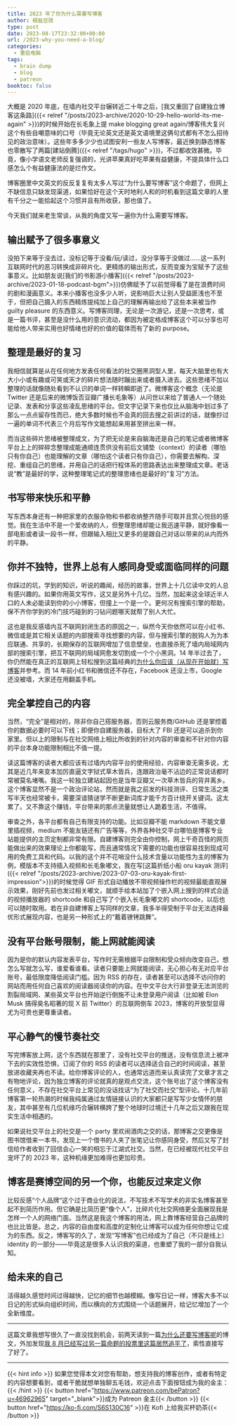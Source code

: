 ```yaml
---
title: 2023 年了你为什么需要写博客
author: 椒盐豆豉
type: post
date: 2023-08-17T23:32:00+00:00
url: /2023-why-you-need-a-blog/
categories:
  - 重启电脑
tags:
  - brain dump
  - blog
  - patreon
booktoc: false
---
```


大概是 2020 年底，在墙内社交平台辗转近二十年之后，[我又重回了自建独立博客这条路]({{< relref "/posts/2023-archive/2020-10-29-hello-world-its-me-again" >}})的时候开始在长毛象上提 make blogging great again/博客伟大复兴这个有些自嘲意味的口号（毕竟无论英文还是英文语境里这俩句式都有不怎么招待见的政治意味）。这些年多多少少也试图安利一些友人写博客，最近换到静态博客也零散写了两篇[建站倒腾]({{< relref "/tags/hugo" >}})，不过都收效甚微。毕竟，像小学语文老师反复强调的，光讲苹果真好吃苹果有益健康，不提具体什么口感怎么个有益健康法的是烂作文。

博客圈里中文英文的反反复复有太多人写过“为什么要写博客”这个命题了，但网上不缺信息只缺发现渠道，如果恰好在这个天时地利人和的时机看到这篇文章的人里有千分之一能拾起这个习惯并且有所收获，那也值了。

今天我们就来老生常谈，从我的角度又写一遍你为什么需要写博客。

<!--more-->

## 输出赋予了很多事意义
没拍下来等于没去过，没标记等于没看/玩/读过，没分享等于没做过……这一系列互联网时代的恶习转换成非碎片化、更精炼的输出形式，反而变废为宝赋予了这些事意义。比如朋友说[我们的书影游小播客]({{< relref "/posts/2023-archive/2023-01-18-podcast-bgm">}})仿佛赋予了以前觉得看了是在浪费时间的剧和漫画意义。本来小播客也没多少人听，说影响巨大让别人受益匪浅也不至于，但把自己摄入的东西精炼提纯加上自己的理解再输出给了这些本来被当作 guilty pleasure 的东西意义。写博客同理，无论是一次游记，还是一次思考，或是一篇书评，甚至是没什么用的意识流动，都因为被定格成博客这个可以分享也可能给他人带来实用也好情绪也好的价值的载体而有了新的 purpose。

## 整理是最好的复习
我相信就算是从在任何地方发表任何看法的社交圈黑洞型人里，每天大脑里也有大大小小或有趣或可笑或天才的碎片想法随时蹦出来或者摄入进去。这些思绪不加以整理的话就像随处看到不认识的单词一样转瞬即逝了。微博客这个概念（无论是 Twitter 还是后来的微博饭否豆瓣广播长毛象等）从问世以来给了普通人一个随处记录、发表和分享这些凌乱思绪的平台。但文字记录下来也仅比从脑海中划过多了那么一点点留存性而已，绝大多数时候也不会真的回去搜之前讲过的话，就像抄过一遍的单词不代表三个月后写作文能想起来用甚至拼出来一样。

而当这些碎片思绪被整理成文，为了把无论是来自脑海还是自己的笔记或者微博客平台上上的碎碎念整理成能通顺连贯供没有前后文铺垫（context）的读者（哪怕只有你自己）也能理解的文章（哪怕这个读者只有你自己），你需要去解构、深挖、重组自己的思绪，并用自己的话把行程体系的思路表达出来整理成文章。老话说“教”是最好的学，这种整理笔记式的整理思绪也是最好的”复习”方法。

## 书写带来快乐和平静
写东西本身还有一种把家里的衣服杂物和书都收纳整齐随手可取并且赏心悦目的感觉。我在生活中不是一个爱收纳的人，但整理思绪却能让我迅速平静，就好像看一部电影或者读一段书一样，但跟输入相比又更多的是跟自己对话以带来的从内而外的平静。

## 你并不独特，世界上总有人感同身受或面临同样的问题
你踩过的坑，学到的知识，听说的趣闻，经历的故事，世界上十几亿读中文的人总有感兴趣的。如果你用英文写作，这又是另外十几亿。当然，加起来这全球近半人口的人未必能读到你的小小博客，但撞上一个是一个。更何况有搜索引擎的帮助，保不齐你学到的冷门技巧碰到的刁钻问题哪天就帮了别人大忙。

这也是我反感墙内互不联网封闭生态的原因之一，纵然今天你依然可以在小红书、微信或是其它相关话题的内部搜索寻找想要的内容，但与搜索引擎的脱钩人为为本应联通、共享的，长期保存的互联网增加了信息壁垒，也直接杀死了墙内局域网内部的搜索引擎，把互不联网的局域网愈发切割成一个个小黑洞。14 年半过去了，你仍然能在真正的互联网上轻松搜到这篇经典的[为什么你应该（从现在开始就）写博客](http://mindhacks.cn/2009/02/15/why-you-should-start-blogging-now/)并参考。而 14 年前小红书和微信还不存在，Facebook 还没上市，Google 还没被墙，大家还在用翻盖手机。

## 完全掌控自己的内容
当然，“完全”是相对的，除非你自己搭服务器，否则云服务商/GitHub 还是掌控着你的数据必要时可以下线；即便你自建服务器，目标大了 FBI 还是可以追杀到你家里。但以上的限制与在社交网络上相比所收到的针对内容的审查和不针对你内容的平台本身功能限制相比不值一提。

读这篇博客的读者大都应该有过墙内内容平台的使用经验，内容审查无需多说，尤其是近几年来变本加厉直逼文字狱式草木皆兵，连跟政治毫不沾边的正常说话都时常被莫名堵嘴。我这一轮独立建站起因也是当年豆瓣又一次草木皆兵的背井离乡。这个博客显然不是一个政治评论站，然而就是我之前发的科技测评、日常生活之类写半天也经常被卡，需要深谙猜谜学不断更新词库才能千方百计绕开关键词。这太累了。又不靠这个赚钱，平台带来的那点流量就想让人跪着生活，不值得。

审查之外，各平台都有自己有限支持的功能。比如豆瓣不能 markdown 不能文章里插视频，medium 不能友链还有广告等等，外界各种社交平台哪怕是博客专业站能提供的主页定制都非常有限。自建博客则完全由你控制，网上千奇百怪的网页能做出来的效果理论上你都能写，而且通常情况下需要的功能也很容易找到现成可用的免费工具和代码。以我的这个并不花哨没什么技术含量以功能性为主的博客为例，模版本不支持插入视频和长毛象嘟文，我在写[这篇折纸小船 oru kayak 测评]({{< relref "/posts/2023-archive/2023-07-03-oru-kayak-first-impression">}})的时候觉得 GIF 形式自动播放不带视频操作栏的视频最能直观展示效果，刚好先前也发过相关嘟文，就顺手给本站加了个嵌入网上搜到的样式合适的视频播放器的 shortcode 和自己写了个嵌入长毛象嘟文的 shortcode，以后也可以随时取用。若在非自建博客上写同样的文章，我多半得受制于平台无法选择最优形式展现内容，也是另一种形式上的“戴着镣铐跳舞”。

## 没有平台账号限制，能上网就能阅读
因为是你的默认内容发表平台，写作时无需根据平台限制和受众倾向改变自己，想怎么写就怎么写，谁爱看谁看。读者只要能上网就能阅读，无心担心有无对应平台账号，最低限度降低阅读门槛。因为 RSS 的存在，读者甚至可以选择不访问你的网站而用任何自己喜欢的阅读器阅读你的内容。在中文平台大行非登录无法浏览的割裂局域网、某些英文平台也开始逆行倒施不让未登录用户阅读（比如被 Elon Musk 搞得臭名昭著的现 X 前 Twitter）的互联网倒车 2023，博客的开放型显得尤为可贵也更尊重读者。

## 平心静气的慢节奏社交
写完博客放上网，这个东西就在那里了，没有社交平台的推送，没有信息流上被冲下去的实效性恐惧，订阅了你的 RSS 的读者可以选择适合自己的时间阅读，甚至放进收藏夹再也不读。给你博客评论的人，也通常远道而来认真读完了文章才言之有物地评论，因为独立博客的评论就真的是观点交流，这个账号出了这个博客没有任何意义，不存在社交平台上常见的没话找话“为了社交而社交”型评论。十几年前博客第一轮热潮的时候我纯属通过友情链接认识的大家都只是写写少女情怀的朋友，其中甚至有几位机缘巧合辗转横跨了整个地球时过境迁十几年之后又跟我在现实生活中相遇的。

如果说社交平台上的社交是一个 party 里欢闹酒肉之交的话，那博客之交更像是图书馆借来一本书，发现上一个借书的人夹了张笔记让你感同身受，然后又写了封信给作者收到了回信会心一笑的相忘于江湖式社交。当然，在已经被现代社交平台宠坏了的 2023 年，这种机缘更加难得也更加珍贵。

## 博客是赛博空间的另一个你，也能反过来定义你
比较反感“个人品牌“这个过于商业化的说法，不写技术不写学术的非实名博客甚至起不到简历作用。但它确是比简历更“像个人”，比碎片化社交网络更全面展现我是怎样一个人的网络门面。当然这是我这个博客的用法，网上靠博客经营自己品牌的也比比皆是。总之，内容的自由度和高度的定制化让博客可以成为任何你想让它成为的东西。反之，博客写的久了，发现“写博客”也已经成为了自己（不只是线上） identity 的一部分——毕竟这是很多人认识我的渠道，也重塑了我的一部分自我认知。

## 给未来的自己
活得越久感觉时间过得越快，记忆的细节也越模糊。像写日记一样，博客大多不以日记的形式纵向组织时间，而以横向的方式围绕一个话题展开，给记忆增加了一个全新维度。

---

这篇文章我想写很久了一直没找到机会，前两天读到一篇[为什么还要写博客呢](https://huiweishijie.com/blog/2023/08/17/817/)的博文，外加发现[我 8 月已经写过另一篇命题的投票里这篇居然追平了](https://www.patreon.com/posts/2023-ba-yue-bo-86550989)，索性直接写了好了。

---

{{< hint info >}}
如果您觉得本文对您有帮助，想支持我的博客创作，或者有特定的内容想要看到，或者干脆就想单独聊五毛钱，欢迎点击下面按钮成为我的金主：
{{< /hint >}}
{{< button href="https://www.patreon.com/bePatron?u=46962965" target="_blank">}}成为 Patreon 金主{{< /button >}}
{{< button href="https://ko-fi.com/S6S130C16" >}}在 Kofi 上给我买杯奶茶{{< /button >}}